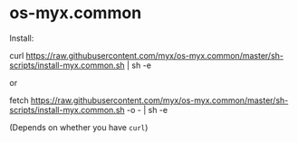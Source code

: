 # os-myx.common

Install:

curl https://raw.githubusercontent.com/myx/os-myx.common/master/sh-scripts/install-myx.common.sh | sh -e

or

fetch https://raw.githubusercontent.com/myx/os-myx.common/master/sh-scripts/install-myx.common.sh -o - | sh -e


(Depends on whether you have `curl`)
